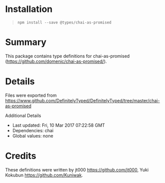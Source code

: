# Installation
> `npm install --save @types/chai-as-promised`

# Summary
This package contains type definitions for chai-as-promised (https://github.com/domenic/chai-as-promised/).

# Details
Files were exported from https://www.github.com/DefinitelyTyped/DefinitelyTyped/tree/master/chai-as-promised

Additional Details
 * Last updated: Fri, 10 Mar 2017 07:22:58 GMT
 * Dependencies: chai
 * Global values: none

# Credits
These definitions were written by jt000 <https://github.com/jt000>, Yuki Kokubun <https://github.com/Kuniwak>.
